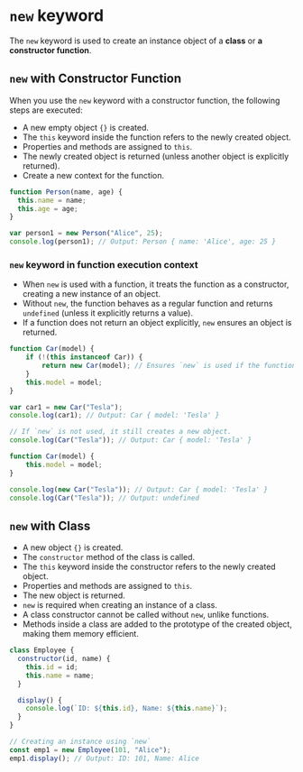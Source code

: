 # `new` keyword
The `new` keyword is used to create an instance object of a **class** or **a constructor function**. 

## `new` with Constructor Function
When you use the `new` keyword with a constructor function, the following steps are executed:
* A new empty object `{}` is created.
* The `this` keyword inside the function refers to the newly created object.
* Properties and methods are assigned to `this`.
* The newly created object is returned (unless another object is explicitly returned).
* Create a new context for the function.

```js
function Person(name, age) {  
  this.name = name;  
  this.age = age;  
}  

var person1 = new Person("Alice", 25);
console.log(person1); // Output: Person { name: 'Alice', age: 25 }
```

### `new` keyword in function execution context
* When `new` is used with a function, it treats the function as a constructor, creating a new instance of an object.
* Without `new`, the function behaves as a regular function and returns `undefined` (unless it explicitly returns a
  value).
* If a function does not return an object explicitly, `new` ensures an object is returned.

```js
function Car(model) {
    if (!(this instanceof Car)) {
        return new Car(model); // Ensures `new` is used if the function is called without `new` keyword. like Car("Tesla")
    }
    this.model = model;
}

var car1 = new Car("Tesla");
console.log(car1); // Output: Car { model: 'Tesla' }

// If `new` is not used, it still creates a new object.
console.log(Car("Tesla")); // Output: Car { model: 'Tesla' }
```

```js
function Car(model) {
    this.model = model;
}

console.log(new Car("Tesla")); // Output: Car { model: 'Tesla' }
console.log(Car("Tesla")); // Output: undefined
```


## `new` with Class
* A new object `{}` is created.
* The `constructor` method of the class is called.
* The `this` keyword inside the constructor refers to the newly created object.
* Properties and methods are assigned to `this`.
* The new object is returned.
* `new` is required when creating an instance of a class. 
* A class constructor cannot be called without `new`, unlike functions.
* Methods inside a class are added to the prototype of the created object, making them memory efficient.

```js
class Employee {  
  constructor(id, name) {  
    this.id = id;  
    this.name = name;  
  }  

  display() {  
    console.log(`ID: ${this.id}, Name: ${this.name}`);  
  }  
}  

// Creating an instance using `new`
const emp1 = new Employee(101, "Alice");  
emp1.display(); // Output: ID: 101, Name: Alice
```